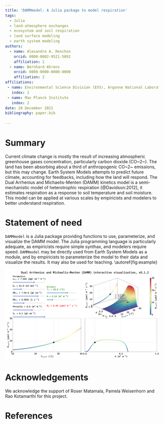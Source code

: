 ```yaml
---
title: 'DAMMmodel: A Julia package to model respiration'
tags:
  - Julia
  - land-atmosphere exchanges
  - ecosystem and soil respiration
  - land surface modeling
  - earth system modeling
authors:
  - name: Alexandre A. Renchon
    orcid: 0000-0002-9521-5092
    affiliation: 1
  - name: Bernhard Ahrens
    orcid: 0000-0000-0000-0000
    affiliation: 2
affiliations:
 - name: Environmental Science Division (EVS), Argonne National Laboratory, Lemont, IL, USA
   index: 1
 - name: Max Planck Institute
   index: 2
date: 28 December 2021
bibliography: paper.bib

---
```


# Summary

Current climate change is mostly the result of increasing atmospheric greenhouse
gases concentration, particularly carbon dioxide (CO~2~). The land has
been absorbing about a third of anthropogenic CO~2~ emissions, but this may change.
Earth System Models attempts to predict future climate, accounting for feedbacks, 
including how the land will respond. The Dual Arrhenius and Michaelis-Menten
(DAMM) kinetics model is a semi-mechanistic model of heterotrophic respiration 
[@Davidson:2012], it estimates respiration as a response to soil temperature and
soil moisture. This model can be applied at various scales by empiricists and modelers
to better understand respiration. 

# Statement of need

`DAMMmodel` is a Julia package providing functions to use, parameterize, and visualize
the DAMM model. The Julia programming language is particularly adequate, as empiricists
require simple synthax, and modelers require speed. `DAMMmodel` may be directly used
from Earth System Models as a module, and by empiricists to parameterize the model to
their data and visualize the results. It may also be used for teaching. 
\autoref{fig:example}

![Interactive visualisation of the DAMM model.\label{fig:example}](Figure.png)

# Acknowledgements

We acknowledge the support of Roser Matamala, Pamela Weisenhorn and Rao Kotamarthi for
this project.

# References
